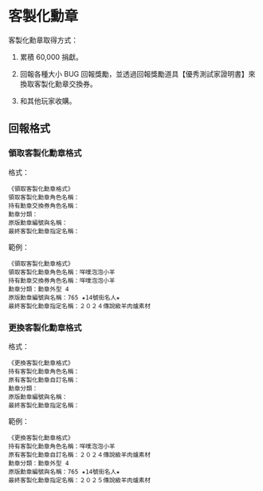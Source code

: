 # 客製化勳章

客製化勳章取得方式：

1. 累積 60,000 捐獻。

2. 回報各種大小 BUG 回報獎勵，並透過回報獎勵道具【優秀測試家證明書】來換取客製化勳章交換券。

3. 和其他玩家收購。

## 回報格式

### 領取客製化勳章格式

格式：

```text
《領取客製化勳章格式》
領取客製化勳章角色名稱：
持有勳章交換券角色名稱：
勳章分類：
原版勳章編號與名稱：
最終客製化勳章指定名稱：
```

範例：

```text
《領取客製化勳章格式》
領取客製化勳章角色名稱：咩噗泡泡小羊
持有勳章交換券角色名稱：咩噗泡泡小羊
勳章分類：勳章外型 4
原版勳章編號與名稱：765 ★14號街名人★
最終客製化勳章指定名稱：２０２４傳說級羊肉爐素材
```

### 更換客製化勳章格式

格式：

```text
《更換客製化勳章格式》
持有客製化勳章角色名稱：
原有客製化勳章自訂名稱：
勳章分類：
原版勳章編號與名稱：
最終客製化勳章指定名稱：
```

範例：

```text
《更換客製化勳章格式》
持有客製化勳章角色名稱：咩噗泡泡小羊
原有客製化勳章自訂名稱：２０２４傳說級羊肉爐素材
勳章分類：勳章外型 4
原版勳章編號與名稱：765 ★14號街名人★
最終客製化勳章指定名稱：２０２５傳說級羊肉爐素材
```
